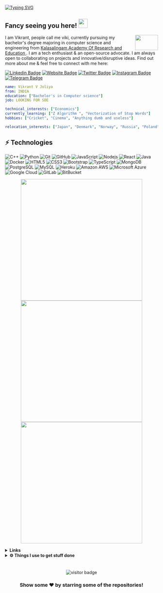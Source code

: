 [![Typing SVG](https://readme-typing-svg.herokuapp.com?font=Maiandra+GD&color=%2351F76B&size=18&center=true&vCenter=true&lines=I+woke+up+And;+I+chose+to+Code++;instead+of+Violence+%E2%9A%93)](https://git.io/typing-svg)
## Fancy seeing you here! <img src="https://raw.githubusercontent.com/aemmadi/aemmadi/master/wave.gif" width="30px">
<img align="right" height="50" width="75" alt="" src="https://user-images.githubusercontent.com/5713670/87202985-820dcb80-c2b6-11ea-9f56-7ec461c497c3.gif" />

I am Vikrant, people call me viki, currently pursuing my bachelor's degree majoring in computer science and engineering  from [Kalasalingam Academy Of Research and Education ](https://kalasalingam.ac.in/site/). I am a tech enthusiast & an open-source advocate. I am always open to collaborating on projects and innovative/disruptive ideas. Find out more about me & feel free to connect with me here:


[![Linkedin Badge](https://img.shields.io/badge/-LinkedIn-0e76a8?style=flat-square&logo=Linkedin&logoColor=white)](https://www.linkedin.com/in/vikrant-joliya-b1a887191)
[![Website Badge](https://img.shields.io/badge/Website-3b5998?style=flat-square&logo=google-chrome&logoColor=white)](https://vikrantvjoliya.github.io/)
[![Twitter Badge](https://img.shields.io/badge/-Twitter-00acee?style=flat-square&logo=Twitter&logoColor=white)](https://twitter.com/sator____)
[![Instagram Badge](https://img.shields.io/badge/-Instagram-e4405f?style=flat-square&logo=Instagram&logoColor=white)](https://instagram.com/___v1krant___/)
[![Telegram Badge](https://img.shields.io/badge/-Telegram-0088cc?style=flat-square&logo=Telegram&logoColor=white)](https://t.me/vikrant)

```yaml
name: Vikrant V Joliya
from: INDIA
education: ["Bachelor's in Computer science"]
job: LOOKING FOR SDE

technical_interests: ["Economics"]
currently_learning: ["Z Algorithm ", "Vectorization of Stop Words"]
hobbies: ["Cricket", "Cinema", "Anything dumb and useless"]

relocation_interests: ["Japan", "Denmark", "Norway", "Russia", "Poland"]
```
## ⚡ Technologies

![C++](https://img.shields.io/badge/-C++-00599C?style=flat-square&logo=c)
![Python](https://img.shields.io/badge/-Python-black?style=flat-square&logo=Python)
![Git](https://img.shields.io/badge/-Git-black?style=flat-square&logo=git)
![GitHub](https://img.shields.io/badge/-GitHub-181717?style=flat-square&logo=github)
![JavaScript](https://img.shields.io/badge/-JavaScript-black?style=flat-square&logo=javascript)
![Nodejs](https://img.shields.io/badge/-Nodejs-black?style=flat-square&logo=Node.js)
![React](https://img.shields.io/badge/-React-black?style=flat-square&logo=react)
![Java](https://img.shields.io/badge/-java-E34A86?style=flat-square&logo=java)
![Docker](https://img.shields.io/badge/-Docker-black?style=flat-square&logo=docker)
![HTML5](https://img.shields.io/badge/-HTML5-E34F26?style=flat-square&logo=html5&logoColor=white)
![CSS3](https://img.shields.io/badge/-CSS3-1572B6?style=flat-square&logo=css3)
![Bootstrap](https://img.shields.io/badge/-Bootstrap-563D7C?style=flat-square&logo=bootstrap)
![TypeScript](https://img.shields.io/badge/-TypeScript-007ACC?style=flat-square&logo=typescript)
![MongoDB](https://img.shields.io/badge/-MongoDB-black?style=flat-square&logo=mongodb)
![PostgreSQL](https://img.shields.io/badge/-PostgreSQL-336791?style=flat-square&logo=postgresql)
![MySQL](https://img.shields.io/badge/-MySQL-black?style=flat-square&logo=mysql)
![Heroku](https://img.shields.io/badge/-Heroku-430098?style=flat-square&logo=heroku)
![Amazon AWS](https://img.shields.io/badge/Amazon%20AWS-232F3E?style=flat-square&logo=amazon-aws)
![Microsoft Azure](https://img.shields.io/badge/Microsoft%20Azure-232F7E?style=flat-square&logo=microsoft-azure)
![Google Cloud](https://img.shields.io/badge/Google%20Cloud-black?style=flat-square&logo=google-cloud)
![GitLab](https://img.shields.io/badge/-GitLab-FCA121?style=flat-square&logo=gitlab)
![BitBucket](https://img.shields.io/badge/-BitBucket-darkblue?style=flat-square&logo=bitbucket)



<p align = "center">
  <img src = "https://github-readme-stats.vercel.app/api?username=vikrantvjoliya&show_icons=true&theme=radical" width = 400>
  <img src = "https://github-readme-streak-stats.herokuapp.com?user=vikrantvjoliya&theme=dark&hide_border=true" width = 400>
  <img src = "https://github-readme-stats.vercel.app/api/top-langs/?username=vikrantvjoliya&layout=compact" width = 400>
</p>

<details>
  <br />
  <summary><b>Links
</b></summary>
  	<ul>
<p align="center">
  <a href=""><img src="https://img.icons8.com/fluent/96/000000/domain.png" alt="SourceWeb"/></a>
  <a href="mailto:vikrant.v.joliya@gmail.com"><img src="https://img.icons8.com/color/96/000000/gmail.png" alt="email"/></a>
  <a href="https://www.linkedin.com/in/vikrant-joliya-b1a887191"><img src="https://img.icons8.com/color/96/000000/linkedin.png" alt="linkedin"/></a>
  <a href="https://discord.gg/"><img src="https://img.icons8.com/color/96/000000/discord-logo.png" alt="discord"/></a>
  <a href="https://twitter.com/"><img src="https://img.icons8.com/color/96/000000/twitter-squared.png" alt="twitter"/></a>
  <a href="https://www.youtube.com/user/"><img src="https://img.icons8.com/color/96/000000/youtube.png" alt="youtube"/></a>
  <a href="https://www.facebook.com/vikrantAD"><img src="https://img.icons8.com/color/96/000000/facebook.png" alt="facebook"/></a>
  <a href="https://www.instagram.com/vikrantAD"><img src="https://img.icons8.com/color/96/000000/instagram-new.png" alt="instagram"/></a>
  <a href="https://www.reddit.com/user/vikrantAD"><img src="https://img.icons8.com/color/96/000000/reddit.png" alt="reddit"/></a>
  <a href="https://www.twitch.tv/vikrantAD"><img src="https://img.icons8.com/color/96/000000/twitch--v2.png" alt="twitch"/></a>
  <a href="https://fr.pinterest.com/vikrantAD"><img src="https://img.icons8.com/color/96/000000/pinterest--v1.png" alt="pinterest"/></a>
  <a href="https://soundcloud.com/djvikrantAD"><img src="https://img.icons8.com/color/96/000000/soundcloud.png" alt="soundcloud"/></a>
  <a href="https://medium.com/@vikrantAD"><img src="https://img.icons8.com/color/96/000000/medium-logo.png" alt="medium"/></a>
  <a href="https://www.mixcloud.com/vikrantAD"><img src="https://img.icons8.com/windows/96/000000/mixcloud.png" alt="mixcloud"/></a>
  <a href="https://keybase.io/vikrantAD"><img src="https://img.icons8.com/windows/96/000000/keybase2.png" alt="keybase"/></a>
  <a href="https://steamcommunity.com/id/vikrantAD"><img src="https://img.icons8.com/fluent/96/000000/steam.png" alt="steam"/></a>
  <a href="https://vk.com/vikrantAD"><img src="https://img.icons8.com/nolan/96/vk-circled.png" alt="vk"/></a>
  <a href="https://open.spotify.com/user/vikrantAD"><img src="https://img.icons8.com/color/96/000000/spotify--v1.png" alt="spotify"/></a>
  <a href="https://tripadvisor.com/members/vikrantAD"><img src="https://img.icons8.com/color/96/000000/tripadvisor.png" alt="tripadvisor"/></a>
  <a href="https://www.bandcamp.com/vikrantAD"><img src="https://img.icons8.com/nolan/96/bandcamp-button.png" alt="bandcamp"/></a>
  <a href="https://stackoverflow.com/users/4027349/mathieu-ledru"><img src="https://img.icons8.com/color/96/000000/stackoverflow.png" alt="stackoverflow"/></a>
  <a href="https://connect.symfony.com/profile/vikrantAD"><img src="https://img.icons8.com/color/96/000000/symfony.png" alt="symfony"/></a>
  <a href="https://hub.docker.com/u/vikrantAD"><img src="https://img.icons8.com/color/96/000000/docker.png" alt="docker"/></a>
  <a href="mailto:Matyo#2285"><img src="https://img.icons8.com/color/96/000000/battle-net.png" alt="battle.net"/></a>
</p>
</ul>
</details>


<details>
  <br />
  <summary><b>⚙️ Things I use to get stuff done</b></summary>
  	<ul>
      <li><b>OS:</b> Ubuntu 20.04</li>
      <li><b>Laptop: </b> ACER PREDATOR HELIOS 300 </li>
      <li><b>Browser: </b> Brave Web Browser</li>
      <li><b>Terminal: </b> ZSH: Oh My Zsh (PowerLevel10k)</li>
      <li><b>Code Editor:</b> VSCode - The best editor out there.</li>
      <li><b>To Stay Updated:</b> Dev.to, Medium, Linkedin and Twitter.</li>
	    <br />
	⚛️ Checkout My VSCode Configrations <a href="">Here</a>.
	</ul>
</details>

#

<p  align="center">
  <img src="https://visitor-badge.glitch.me/badge?page_id=vikrantvjoliya.vikrantvjoliya" alt="visitor badge"/>
</p>

<div align="center">

### Show some ❤️ by starring some of the repositories!

</div>
